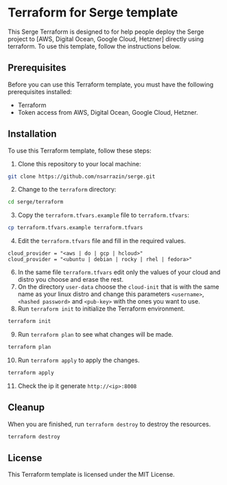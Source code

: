 # Terraform for Serge template
This Serge Terraform is designed to for help people deploy the Serge project to [AWS, Digital Ocean, Google Cloud, Hetzner] directly using terraform. To use this template, follow the instructions below.
## Prerequisites
Before you can use this Terraform template, you must have the following prerequisites installed:
- Terraform
- Token access from AWS, Digital Ocean, Google Cloud, Hetzner.
## Installation
To use this Terraform template, follow these steps:
1. Clone this repository to your local machine:
```bash
git clone https://github.com/nsarrazin/serge.git
```
2. Change to the `terraform` directory:
```bash
cd serge/terraform
```
3. Copy the `terraform.tfvars.example` file to `terraform.tfvars`:
```bash
cp terraform.tfvars.example terraform.tfvars
```
4. Edit the `terraform.tfvars` file and fill in the required values.
```vim
cloud_provider = "<aws | do | gcp | hcloud>"
cloud_provider = "<ubuntu | debian | rocky | rhel | fedora>"
```
6. In the same file `terraform.tfvars` edit only the values of your cloud and distro you choose and erase the rest.
7. On the directory `user-data` choose the `cloud-init` that is with the same name as your linux distro and change this parameters `<username>`, `<hashed password>` and `<pub-key>` with the ones you want to use.
8. Run `terraform init` to initialize the Terraform environment.
```bash
terraform init
```
9. Run `terraform plan` to see what changes will be made.
```bash
terraform plan
```
10. Run `terraform apply` to apply the changes.
```bash
terraform apply
```
11. Check the ip it generate `http://<ip>:8008`

## Cleanup
When you are finished, run `terraform destroy` to destroy the resources.
```bash
terraform destroy
```

## License

This Terraform template is licensed under the MIT License.